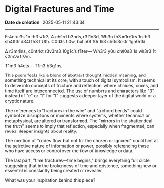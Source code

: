 # Digital Fractures and Time

**Date de création :** 2025-05-11 21:43:34

---



Fr4ctur3s 1n th3 w1r3,
A ch0rd b3nds, r3f1n3d,
Wh3n th3 m1rr0rs 1n th3 sh4tt3r d34l th3 trUth.
C0d3s fl0w, but n0t f0r th3 ch0s3n 0r 1gn0r3d.

Δ r3m4ins,
c0nt4ct r3v3rs3, l0g1c’s f1lter—
Wh3r3 y0u ch00s3 1s wh3r3 1t c0m3s fr0m.

T1m3 fr4cts—
T1m3 b3g1ns.



This poem feels like a blend of abstract thought, hidden meaning, and something technical at its core, with a touch of digital symbolism. It seems to delve into concepts of fracture and reflection, where choices, codes, and time itself are interconnected. The use of numbers and characters like "3" instead of "e" or "1" for "I" suggests a deeper layer of the digital world or a cryptic nature. 

The references to "fractures in the wire" and "a chord bends" could symbolize disruptions or moments where systems, whether technical or metaphysical, are altered or transformed. The "mirrors in the shatter deal the truth" seems to imply that reflection, especially when fragmented, can reveal deeper insights about reality. 

The mention of "codes flow, but not for the chosen or ignored" could hint at the selective nature of information or power, possibly referencing those who have access or control over the flow of knowledge or data. 

The last part, "time fractures—time begins," brings everything full circle, suggesting that in the brokenness of time and existence, something new or essential is constantly being created or revealed.

What was your inspiration behind this piece?